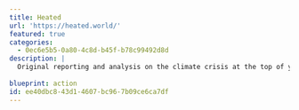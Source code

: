 ```yaml
---
title: Heated
url: 'https://heated.world/'
featured: true
categories:
  - 0ec6e5b5-0a80-4c8d-b45f-b78c99492d8d
description: |
  Original reporting and analysis on the climate crisis at the top of your inbox every morning, Monday through Thursday. News should arm you with the knowledge you need to effectively fight this crisis.
  
blueprint: action
id: ee40dbc8-43d1-4607-bc96-7b09ce6ca7df
---
```

